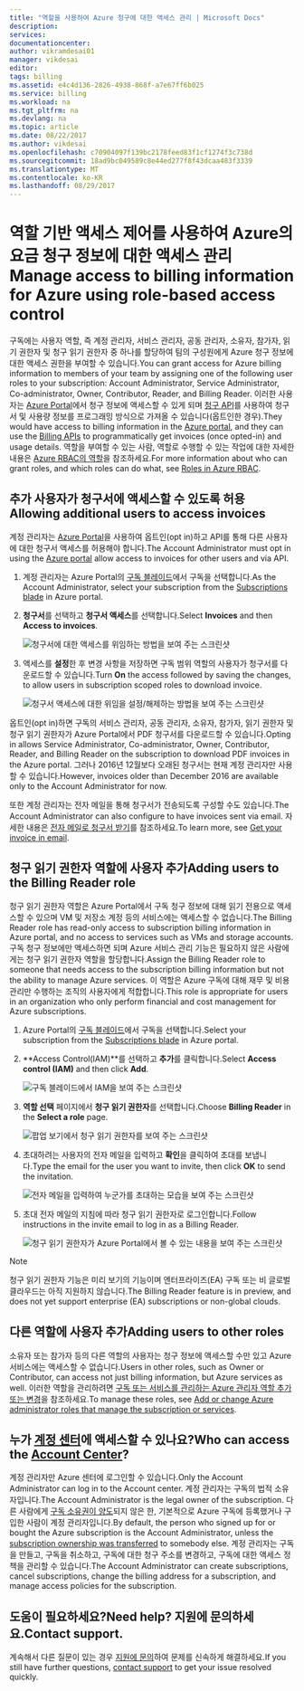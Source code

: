 ```yaml
---
title: "역할을 사용하여 Azure 청구에 대한 액세스 관리 | Microsoft Docs"
description: 
services: 
documentationcenter: 
author: vikramdesai01
manager: vikdesai
editor: 
tags: billing
ms.assetid: e4c4d136-2826-4938-868f-a7e67ff6b025
ms.service: billing
ms.workload: na
ms.tgt_pltfrm: na
ms.devlang: na
ms.topic: article
ms.date: 08/22/2017
ms.author: vikdesai
ms.openlocfilehash: c70904097f139bc2178feed83f1cf1274f3c738d
ms.sourcegitcommit: 18ad9bc049589c8e44ed277f8f43dcaa483f3339
ms.translationtype: MT
ms.contentlocale: ko-KR
ms.lasthandoff: 08/29/2017
---
```

# <a name="manage-access-to-billing-information-for-azure-using-role-based-access-control"></a><span data-ttu-id="8eeb4-102">역할 기반 액세스 제어를 사용하여 Azure의 요금 청구 정보에 대한 액세스 관리</span><span class="sxs-lookup"><span data-stu-id="8eeb4-102">Manage access to billing information for Azure using role-based access control</span></span>

<span data-ttu-id="8eeb4-103">구독에는 사용자 역할, 즉 계정 관리자, 서비스 관리자, 공동 관리자, 소유자, 참가자, 읽기 권한자 및 청구 읽기 권한자 중 하나를 할당하여 팀의 구성원에게 Azure 청구 정보에 대한 액세스 권한을 부여할 수 있습니다.</span><span class="sxs-lookup"><span data-stu-id="8eeb4-103">You can grant access for Azure billing information to members of your team by assigning one of the following user roles to your subscription: Account Administrator, Service Administrator, Co-administrator, Owner, Contributor, Reader, and Billing Reader.</span></span> <span data-ttu-id="8eeb4-104">이러한 사용자는 [Azure Portal](https://portal.azure.com/)에서 청구 정보에 액세스할 수 있게 되며 [청구 API](billing-usage-rate-card-overview.md)를 사용하여 청구서 및 사용량 정보를 프로그래밍 방식으로 가져올 수 있습니다(옵트인한 경우).</span><span class="sxs-lookup"><span data-stu-id="8eeb4-104">They would have access to billing information in the [Azure portal](https://portal.azure.com/), and they can use the [Billing APIs](billing-usage-rate-card-overview.md) to programmatically get invoices (once opted-in) and usage details.</span></span> <span data-ttu-id="8eeb4-105">역할을 부여할 수 있는 사람, 역할로 수행할 수 있는 작업에 대한 자세한 내용은 [Azure RBAC의 역할](../active-directory/role-based-access-built-in-roles.md)을 참조하세요.</span><span class="sxs-lookup"><span data-stu-id="8eeb4-105">For more information about who can grant roles, and which roles can do what, see [Roles in Azure RBAC](../active-directory/role-based-access-built-in-roles.md).</span></span>

## <span data-ttu-id="8eeb4-106"><a name="opt-in"></a> 추가 사용자가 청구서에 액세스할 수 있도록 허용</span><span class="sxs-lookup"><span data-stu-id="8eeb4-106"><a name="opt-in"></a> Allowing additional users to access invoices</span></span>

<span data-ttu-id="8eeb4-107">계정 관리자는 [Azure Portal](https://portal.azure.com/)을 사용하여 옵트인(opt in)하고 API를 통해 다른 사용자에 대한 청구서 액세스를 허용해야 합니다.</span><span class="sxs-lookup"><span data-stu-id="8eeb4-107">The Account Administrator must opt in using the [Azure portal](https://portal.azure.com/) allow access to invoices for other users and via API.</span></span>

1. <span data-ttu-id="8eeb4-108">계정 관리자는 Azure Portal의 [구독 블레이드](https://portal.azure.com/#blade/Microsoft_Azure_Billing/SubscriptionsBlade)에서 구독을 선택합니다.</span><span class="sxs-lookup"><span data-stu-id="8eeb4-108">As the Account Administrator, select your subscription from the [Subscriptions blade](https://portal.azure.com/#blade/Microsoft_Azure_Billing/SubscriptionsBlade) in Azure portal.</span></span>

1. <span data-ttu-id="8eeb4-109">**청구서**를 선택하고 **청구서 액세스**를 선택합니다.</span><span class="sxs-lookup"><span data-stu-id="8eeb4-109">Select **Invoices** and then **Access to invoices**.</span></span>

    ![청구서에 대한 액세스를 위임하는 방법을 보여 주는 스크린샷](./media/billing-manage-access/AA-optin.png)

1. <span data-ttu-id="8eeb4-111">액세스를 **설정**한 후 변경 사항을 저장하면 구독 범위 역할의 사용자가 청구서를 다운로드할 수 있습니다.</span><span class="sxs-lookup"><span data-stu-id="8eeb4-111">Turn **On** the access followed by saving the changes, to allow users in subscription scoped roles to download invoice.</span></span>

    ![청구서 액세스에 대한 위임을 설정/해제하는 방법을 보여 주는 스크린샷](./media/billing-manage-access/AA-optinAllow.png)

<span data-ttu-id="8eeb4-113">옵트인(opt in)하면 구독의 서비스 관리자, 공동 관리자, 소유자, 참가자, 읽기 권한자 및 청구 읽기 권한자가 Azure Portal에서 PDF 청구서를 다운로드할 수 있습니다.</span><span class="sxs-lookup"><span data-stu-id="8eeb4-113">Opting in allows Service Administrator, Co-administrator, Owner, Contributor, Reader, and Billing Reader on the subscription to download PDF invoices in the Azure portal.</span></span> <span data-ttu-id="8eeb4-114">그러나 2016년 12월보다 오래된 청구서는 현재 계정 관리자만 사용할 수 있습니다.</span><span class="sxs-lookup"><span data-stu-id="8eeb4-114">However, invoices older than December 2016 are available only to the Account Administrator for now.</span></span>

<span data-ttu-id="8eeb4-115">또한 계정 관리자는 전자 메일을 통해 청구서가 전송되도록 구성할 수도 있습니다.</span><span class="sxs-lookup"><span data-stu-id="8eeb4-115">The Account Administrator can also configure to have invoices sent via email.</span></span> <span data-ttu-id="8eeb4-116">자세한 내용은 [전자 메일로 청구서 받기](billing-download-azure-invoice-daily-usage-date.md)를 참조하세요.</span><span class="sxs-lookup"><span data-stu-id="8eeb4-116">To learn more, see [Get your invoice in email](billing-download-azure-invoice-daily-usage-date.md).</span></span>

## <a name="adding-users-to-the-billing-reader-role"></a><span data-ttu-id="8eeb4-117">청구 읽기 권한자 역할에 사용자 추가</span><span class="sxs-lookup"><span data-stu-id="8eeb4-117">Adding users to the Billing Reader role</span></span>

<span data-ttu-id="8eeb4-118">청구 읽기 권한자 역할은 Azure Portal에서 구독 청구 정보에 대해 읽기 전용으로 액세스할 수 있으며 VM 및 저장소 계정 등의 서비스에는 액세스할 수 없습니다.</span><span class="sxs-lookup"><span data-stu-id="8eeb4-118">The Billing Reader role has read-only access to subscription billing information in Azure portal, and no access to services such as VMs and storage accounts.</span></span> <span data-ttu-id="8eeb4-119">구독 청구 정보에만 액세스하면 되며 Azure 서비스 관리 기능은 필요하지 않은 사람에게는 청구 읽기 권한자 역할을 할당합니다.</span><span class="sxs-lookup"><span data-stu-id="8eeb4-119">Assign the Billing Reader role to someone that needs access to the subscription billing information but not the ability to manage Azure services.</span></span> <span data-ttu-id="8eeb4-120">이 역할은 Azure 구독에 대해 재무 및 비용 관리만 수행하는 조직의 사용자에게 적합합니다.</span><span class="sxs-lookup"><span data-stu-id="8eeb4-120">This role is appropriate for users in an organization who only perform financial and cost management for Azure subscriptions.</span></span>

1. <span data-ttu-id="8eeb4-121">Azure Portal의 [구독 블레이드](https://portal.azure.com/#blade/Microsoft_Azure_Billing/SubscriptionsBlade)에서 구독을 선택합니다.</span><span class="sxs-lookup"><span data-stu-id="8eeb4-121">Select your subscription from the [Subscriptions blade](https://portal.azure.com/#blade/Microsoft_Azure_Billing/SubscriptionsBlade) in Azure portal.</span></span>

1. <span data-ttu-id="8eeb4-122">**Access Control(IAM)**를 선택하고 **추가**를 클릭합니다.</span><span class="sxs-lookup"><span data-stu-id="8eeb4-122">Select **Access control (IAM)** and then click **Add**.</span></span>

    ![구독 블레이드에서 IAM을 보여 주는 스크린샷](./media/billing-manage-access/select-iam.PNG)

1. <span data-ttu-id="8eeb4-124">**역할 선택** 페이지에서 **청구 읽기 권한자**를 선택합니다.</span><span class="sxs-lookup"><span data-stu-id="8eeb4-124">Choose **Billing Reader** in the **Select a role** page.</span></span>

    ![팝업 보기에서 청구 읽기 권한자를 보여 주는 스크린샷](./media/billing-manage-access/select-roles.PNG)

1. <span data-ttu-id="8eeb4-126">초대하려는 사용자의 전자 메일을 입력하고 **확인**을 클릭하여 초대를 보냅니다.</span><span class="sxs-lookup"><span data-stu-id="8eeb4-126">Type the email for the user you want to invite, then click **OK** to send the invitation.</span></span>

    ![전자 메일을 입력하여 누군가를 초대하는 모습을 보여 주는 스크린샷](./media/billing-manage-access/add-user.PNG)

1. <span data-ttu-id="8eeb4-128">초대 전자 메일의 지침에 따라 청구 읽기 권한자로 로그인합니다.</span><span class="sxs-lookup"><span data-stu-id="8eeb4-128">Follow instructions in the invite email to log in as a Billing Reader.</span></span>

    ![청구 읽기 권한자가 Azure Portal에서 볼 수 있는 내용을 보여 주는 스크린샷](./media/billing-manage-access/billing-reader-view.png)

> [!NOTE]
> <span data-ttu-id="8eeb4-130">청구 읽기 권한자 기능은 미리 보기의 기능이며 엔터프라이즈(EA) 구독 또는 비 글로벌 클라우드는 아직 지원하지 않습니다.</span><span class="sxs-lookup"><span data-stu-id="8eeb4-130">The Billing Reader feature is in preview, and does not yet support enterprise (EA) subscriptions or non-global clouds.</span></span>

## <a name="adding-users-to-other-roles"></a><span data-ttu-id="8eeb4-131">다른 역할에 사용자 추가</span><span class="sxs-lookup"><span data-stu-id="8eeb4-131">Adding users to other roles</span></span>

<span data-ttu-id="8eeb4-132">소유자 또는 참가자 등의 다른 역할의 사용자는 청구 정보에 액세스할 수만 있고 Azure 서비스에는 액세스할 수 없습니다.</span><span class="sxs-lookup"><span data-stu-id="8eeb4-132">Users in other roles, such as Owner or Contributor, can access not just billing information, but Azure services as well.</span></span> <span data-ttu-id="8eeb4-133">이러한 역할을 관리하려면 [구독 또는 서비스를 관리하는 Azure 관리자 역할 추가 또는 변경](billing-add-change-azure-subscription-administrator.md)을 참조하세요.</span><span class="sxs-lookup"><span data-stu-id="8eeb4-133">To manage these roles, see [Add or change Azure administrator roles that manage the subscription or services](billing-add-change-azure-subscription-administrator.md).</span></span>

## <a name="who-can-access-the-account-centerhttpsaccountwindowsazurecom"></a><span data-ttu-id="8eeb4-134">누가 [계정 센터](https://account.windowsazure.com)에 액세스할 수 있나요?</span><span class="sxs-lookup"><span data-stu-id="8eeb4-134">Who can access the [Account Center](https://account.windowsazure.com)?</span></span>

<span data-ttu-id="8eeb4-135">계정 관리자만 Azure 센터에 로그인할 수 있습니다.</span><span class="sxs-lookup"><span data-stu-id="8eeb4-135">Only the Account Administrator can log in to the Account center.</span></span> <span data-ttu-id="8eeb4-136">계정 관리자는 구독의 법적 소유자입니다.</span><span class="sxs-lookup"><span data-stu-id="8eeb4-136">The Account Administrator is the legal owner of the subscription.</span></span> <span data-ttu-id="8eeb4-137">다른 사람에게 [구독 소유권이 양도](billing-subscription-transfer.md)되지 않은 한, 기본적으로 Azure 구독에 등록했거나 구입한 사람이 계정 관리자입니다.</span><span class="sxs-lookup"><span data-stu-id="8eeb4-137">By default, the person who signed up for or bought the Azure subscription is the Account Administrator, unless the [subscription ownership was transferred](billing-subscription-transfer.md) to somebody else.</span></span> <span data-ttu-id="8eeb4-138">계정 관리자는 구독을 만들고, 구독을 취소하고, 구독에 대한 청구 주소를 변경하고, 구독에 대한 액세스 정책을 관리할 수 있습니다.</span><span class="sxs-lookup"><span data-stu-id="8eeb4-138">The Account Administrator can create subscriptions, cancel subscriptions, change the billing address for a subscription, and manage access policies for the subscription.</span></span>

## <a name="need-help-contact-support"></a><span data-ttu-id="8eeb4-139">도움이 필요하세요?</span><span class="sxs-lookup"><span data-stu-id="8eeb4-139">Need help?</span></span> <span data-ttu-id="8eeb4-140">지원에 문의하세요.</span><span class="sxs-lookup"><span data-stu-id="8eeb4-140">Contact support.</span></span>

<span data-ttu-id="8eeb4-141">계속해서 다른 질문이 있는 경우 [지원에 문의](https://portal.azure.com/?#blade/Microsoft_Azure_Support/HelpAndSupportBlade)하여 문제를 신속하게 해결하세요.</span><span class="sxs-lookup"><span data-stu-id="8eeb4-141">If you still have further questions, [contact support](https://portal.azure.com/?#blade/Microsoft_Azure_Support/HelpAndSupportBlade) to get your issue resolved quickly.</span></span>
